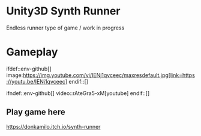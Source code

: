 # Unity3D Synth Runner
 Endless runner type of game / work in progress



# Gameplay

ifdef::env-github[]
image:https://img.youtube.com/vi/IENj1qvceec/maxresdefault.jpg[link=https://youtu.be/IENj1qvceec]
endif::[]

ifndef::env-github[]
video::rAteGra5-xM[youtube]
endif::[]



## Play game here

https://donkamilo.itch.io/synth-runner 

